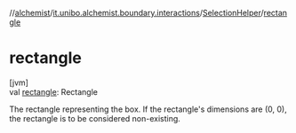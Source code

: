 //[alchemist](../../../index.md)/[it.unibo.alchemist.boundary.interactions](../index.md)/[SelectionHelper](index.md)/[rectangle](rectangle.md)

# rectangle

[jvm]\
val [rectangle](rectangle.md): Rectangle

The rectangle representing the box. If the rectangle's dimensions are (0, 0), the rectangle is to be considered non-existing.
